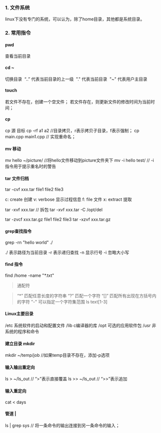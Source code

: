 ### 1. 文件系统

linux下没有专门的系统，可以认为，除了home目录，其他都是系统目录。

### 2. 常用指令

#### pwd  
查看当前目录

#### cd ~ 
切换目录
​	“..” 代表当前目录的上一级
​	"." 代表当前目录
​	"~" 代表用户主目录

#### touch
若文件不存在，创建一个空文件；
若文件存在，则更新文件的修改时间为当前时间；



#### cp
cp 源	目标
cp -rf  a1  a2  //目录拷贝，r表示拷贝子目录，f表示强制；
cp  main.cpp   main1.cpp   // 实现重命名；



#### mv  移动

mv  hello  ~/picture/    //将hello文件移动到picture文件夹下
mv  -i  hello  test/      // -i 指令用于提示重名时的警告



#### tar 文件归档

tar -cvf  xxx.tar  file1 file2 file3

c: create 创建
v: verbose  显示过程信息
f: file  文件
x: extract  提取

tar -xvf xxx.tar   // 拆包
tar -xvf  xxx.tar  -C /opt/del  

tar -zvcf xxx.tar.gz  file1 file2 file3
tar -xzvf xxx.tar.gz



#### grep查找指令

grep -rn "hello world" ./

./ 表示路径为当前目录
-r 表示递归查找
-n 显示行号
-i 忽略大小写



#### find 指令

find /home -name "*.txt"

> 通配符

> “*” 匹配任意长度的字符串
>“?” 匹配一个字符
> “[]” 匹配所有出现在方括号内的字符
> "-" 可以指定一个字符集范围  ls text[1-3]



#### Linux主要目录

/etc  系统软件的启动和配置文件
/lib  c编译器的库
/opt  可选的应用软件包
/usr  非系统的程序和命令



#### 建立目录 mkdir

mkdir ~/temp/job   //如果temp目录不存在，添加-p选项



#### 输入输出重定向

ls > ~/ls_out       // “>”表示直接覆盖
ls >> ~/ls_out     // “>>”表示追加



#### 输入重定向

cat < days



#### 管道 |

ls | grep sys   // 将一条命令的输出连接到另一条命令的输入；  

